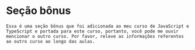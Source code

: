 # Seção bônus

    Essa é uma seção bônus que foi adicionada ao meu curso de JavaScript e TypeScript e portada para este curso, portanto, você pode me ouvir mencionar o outro curso. Por favor, releve as informações referentes ao outro curso ao longo das aulas.